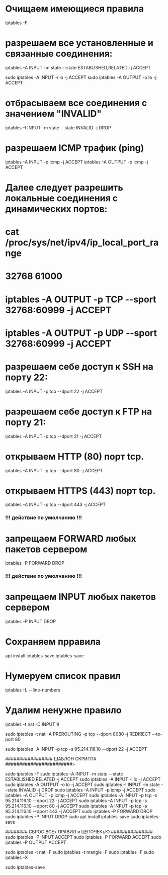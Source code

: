 # Очищаем имеющиеся правила

iptables -F

# разрешаем все установленные и связанные соединения:

<!-- Если кратко, то здесь добавляется два правила в цепочки INPUT и OUTPUT, разрешающие отправку и прием данных из интерфейса lo. Еще одно интересное и важное правило, которое многие упускают. Нужно запрещать только новые соединения, а пакеты для уже открытых нужно разрешать. Иначе получится, что мы отправляем серверу запрос (цепочка OUTPUT открыта), соединение открывается, но сервер не может нам ответить, потому что все пакеты отбрасываются в INPUT. Поэтому нужно разрешить все пакеты с состоянием ESTABLISHED и RELATED. Для этого есть модуль state: -->

iptables -A INPUT -m state --state ESTABLISHED,RELATED -j ACCEPT

<!-- Теперь нам нужно добавить правила, которые разрешат обмен данными между любыми портами на локальном интерфейсе lo, это нужно чтобы не вызвать системных ошибок (PHP не сможет обратиться к MySQL и так далее): -->

sudo iptables -A INPUT -i lo -j ACCEPT
sudo iptables -A OUTPUT -o lo -j ACCEPT

# отбрасываем все соединения с значением "INVALID"

iptables -I INPUT -m state --state INVALID -j DROP

# разрешаем ICMP трафик (ping)

iptables -A INPUT -p icmp -j ACCEPT
iptables -A OUTPUT -p icmp -j ACCEPT

# Далее следует разрешить локальные соединения с динамических портов:

# cat /proc/sys/net/ipv4/ip_local_port_range

# 32768 61000

# iptables -A OUTPUT -p TCP --sport 32768:60999 -j ACCEPT

# iptables -A OUTPUT -p UDP --sport 32768:60999 -j ACCEPT

# разрешаем себе доступ к SSH на порту 22:

iptables -A INPUT -p tcp --dport 22 -j ACCEPT

# разрешаем себе доступ к FTP на порту 21:

iptables -A INPUT -p tcp --dport 21 -j ACCEPT

# открываем HTTP (80) порт tcp.

iptables -A INPUT -p tcp --dport 80 -j ACCEPT

# открываем HTTPS (443) порт tcp.

iptables -A INPUT -p tcp --dport 443 -j ACCEPT

### !!! действие по умолчанию !!!

# запрещаем FORWARD любых пакетов сервером

iptables -P FORWARD DROP

### !!! действие по умолчанию !!!

# запрещаем INPUT любых пакетов сервером

iptables -P INPUT DROP

# Сохраняем прравила

apt install iptables-save
iptables-save

# Нумеруем список правил

iptables -L --line-numbers

# Удалим ненужне правило

iptables -t nat -D INPUT 9

<!-- Каждый раз необходимо выполнять iptables-save чтобы проверить результат. -->

<!-- Настройка переадресации с одного порта на другой -->

sudo iptables -t nat -A PREROUTING -p tcp --dport 8080 -j REDIRECT --to-port 80

<!-- Открыть порт для определенного ip -->

sudo iptables -A INPUT -p tcp -s 95.214.116.10 --dport 22 -j ACCEPT

################# ШАБЛОН СКРИПТА ########################>

sudo iptables -F
sudo iptables -A INPUT -m state --state ESTABLISHED,RELATED -j ACCEPT
sudo iptables -A INPUT -i lo -j ACCEPT
sudo iptables -A OUTPUT -o lo -j ACCEPT
sudo iptables -I INPUT -m state --state INVALID -j DROP
sudo iptables -A INPUT -p icmp -j ACCEPT
sudo iptables -A OUTPUT -p icmp -j ACCEPT
sudo iptables -A INPUT -p tcp -s 95.214.116.10 --dport 22 -j ACCEPT
sudo iptables -A INPUT -p tcp -s 95.214.116.10 --dport 80 -j ACCEPT
sudo iptables -A INPUT -p tcp -s 95.214.116.10 --dport 443 -j ACCEPT
sudo iptables -P FORWARD DROP
sudo iptables -P INPUT DROP
sudo apt install iptables-save
sudo iptables-save

######## СБРОС ВСЕх ПРАВИЛ и ЦЕПОЧЕКъЮ ###############
sudo iptables -P INPUT ACCEPT
sudo iptables -P FORWARD ACCEPT
sudo iptables -P OUTPUT ACCEPT

sudo iptables -t nat -F
sudo iptables -t mangle -F
sudo iptables -F
sudo iptables -X

sudo iptables-save
